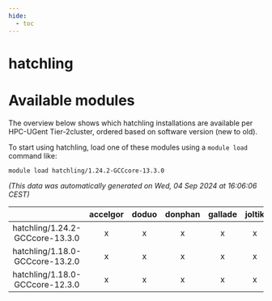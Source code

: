 ```yaml
---
hide:
  - toc
---
```


hatchling
=========

# Available modules


The overview below shows which hatchling installations are available per HPC-UGent Tier-2cluster, ordered based on software version (new to old).

To start using hatchling, load one of these modules using a `module load` command like:

```shell
module load hatchling/1.24.2-GCCcore-13.3.0
```

*(This data was automatically generated on Wed, 04 Sep 2024 at 16:06:06 CEST)*  

| |accelgor|doduo|donphan|gallade|joltik|shinx|skitty|
| :---: | :---: | :---: | :---: | :---: | :---: | :---: | :---: |
|hatchling/1.24.2-GCCcore-13.3.0|x|x|x|x|x|x|x|
|hatchling/1.18.0-GCCcore-13.2.0|x|x|x|x|x|x|x|
|hatchling/1.18.0-GCCcore-12.3.0|x|x|x|x|x|x|x|
